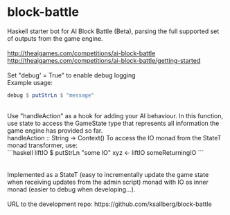 # block-battle
Haskell starter bot for AI Block Battle (Beta), parsing the
full supported set of outputs from the game engine.
<br/>
<br/>
http://theaigames.com/competitions/ai-block-battle
<br/>
http://theaigames.com/competitions/ai-block-battle/getting-started
<br/>
<br/>
Set "debug' = True" to enable debug logging
<br/>
Example usage:
```haskell
debug $ putStrLn $ "message"
```
<br/>
Use "handleAction" as a hook for adding your AI behaviour. In this
function, use state to access the GameState type that represents
all information the game engine has provided so far.
<br/>
handleAction :: String -> Context()
To access the IO monad from the StateT monad transformer, use:
<br/>
```haskell
liftIO $ putStrLn "some IO"
xyz <- liftIO someReturningIO
```
<br/>
<br/>
<br/>
Implemented as a StateT (easy to incrementally update the game
state when receiving updates from the admin script) monad with
IO as inner monad (easier to debug when developing...).
<br/>
<br/>
URL to the development repo: https://github.com/ksallberg/block-battle
